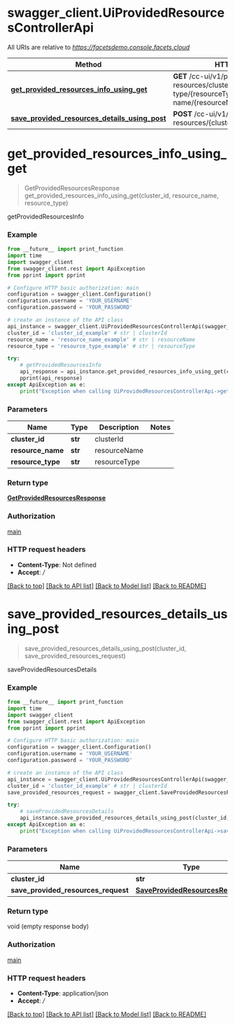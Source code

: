 # swagger_client.UiProvidedResourcesControllerApi

All URIs are relative to *https://facetsdemo.console.facets.cloud*

Method | HTTP request | Description
------------- | ------------- | -------------
[**get_provided_resources_info_using_get**](UiProvidedResourcesControllerApi.md#get_provided_resources_info_using_get) | **GET** /cc-ui/v1/provided-resources/cluster/{clusterId}/resource-type/{resourceType}/resource-name/{resourceName} | getProvidedResourcesInfo
[**save_provided_resources_details_using_post**](UiProvidedResourcesControllerApi.md#save_provided_resources_details_using_post) | **POST** /cc-ui/v1/provided-resources/{clusterId} | saveProvidedResourcesDetails


# **get_provided_resources_info_using_get**
> GetProvidedResourcesResponse get_provided_resources_info_using_get(cluster_id, resource_name, resource_type)

getProvidedResourcesInfo

### Example
```python
from __future__ import print_function
import time
import swagger_client
from swagger_client.rest import ApiException
from pprint import pprint

# Configure HTTP basic authorization: main
configuration = swagger_client.Configuration()
configuration.username = 'YOUR_USERNAME'
configuration.password = 'YOUR_PASSWORD'

# create an instance of the API class
api_instance = swagger_client.UiProvidedResourcesControllerApi(swagger_client.ApiClient(configuration))
cluster_id = 'cluster_id_example' # str | clusterId
resource_name = 'resource_name_example' # str | resourceName
resource_type = 'resource_type_example' # str | resourceType

try:
    # getProvidedResourcesInfo
    api_response = api_instance.get_provided_resources_info_using_get(cluster_id, resource_name, resource_type)
    pprint(api_response)
except ApiException as e:
    print("Exception when calling UiProvidedResourcesControllerApi->get_provided_resources_info_using_get: %s\n" % e)
```

### Parameters

Name | Type | Description  | Notes
------------- | ------------- | ------------- | -------------
 **cluster_id** | **str**| clusterId | 
 **resource_name** | **str**| resourceName | 
 **resource_type** | **str**| resourceType | 

### Return type

[**GetProvidedResourcesResponse**](GetProvidedResourcesResponse.md)

### Authorization

[main](../README.md#main)

### HTTP request headers

 - **Content-Type**: Not defined
 - **Accept**: */*

[[Back to top]](#) [[Back to API list]](../README.md#documentation-for-api-endpoints) [[Back to Model list]](../README.md#documentation-for-models) [[Back to README]](../README.md)

# **save_provided_resources_details_using_post**
> save_provided_resources_details_using_post(cluster_id, save_provided_resources_request)

saveProvidedResourcesDetails

### Example
```python
from __future__ import print_function
import time
import swagger_client
from swagger_client.rest import ApiException
from pprint import pprint

# Configure HTTP basic authorization: main
configuration = swagger_client.Configuration()
configuration.username = 'YOUR_USERNAME'
configuration.password = 'YOUR_PASSWORD'

# create an instance of the API class
api_instance = swagger_client.UiProvidedResourcesControllerApi(swagger_client.ApiClient(configuration))
cluster_id = 'cluster_id_example' # str | clusterId
save_provided_resources_request = swagger_client.SaveProvidedResourcesRequest() # SaveProvidedResourcesRequest | saveProvidedResourcesRequest

try:
    # saveProvidedResourcesDetails
    api_instance.save_provided_resources_details_using_post(cluster_id, save_provided_resources_request)
except ApiException as e:
    print("Exception when calling UiProvidedResourcesControllerApi->save_provided_resources_details_using_post: %s\n" % e)
```

### Parameters

Name | Type | Description  | Notes
------------- | ------------- | ------------- | -------------
 **cluster_id** | **str**| clusterId | 
 **save_provided_resources_request** | [**SaveProvidedResourcesRequest**](SaveProvidedResourcesRequest.md)| saveProvidedResourcesRequest | 

### Return type

void (empty response body)

### Authorization

[main](../README.md#main)

### HTTP request headers

 - **Content-Type**: application/json
 - **Accept**: */*

[[Back to top]](#) [[Back to API list]](../README.md#documentation-for-api-endpoints) [[Back to Model list]](../README.md#documentation-for-models) [[Back to README]](../README.md)

